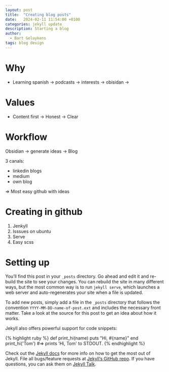 ```yaml
---
layout: post
title:  "Creating blog posts"
date:   2024-02-11 11:54:00 +0100
categories: jekyll update
description: Starting a blog
author:
  - Bart Geluykens
tags: blog design
---
```


# Why

- Learning spanish -> podcasts -> interests -> obisidan ->

# Values

- Content first -> Honest -> Clear

# Workflow

Obsidian -> generate ideas -> Blog

3 canals:

- linkedin blogs
- medium
- own blog

=> Most easy github with ideas

# Creating in github

1. Jenkyll
2. Isssues on ubuntu
3. Serve
4. Easy scss


# Setting up


You’ll find this post in your `_posts` directory. Go ahead and edit it and re-build the site to see your changes. You can rebuild the site in many different ways, but the most common way is to run `jekyll serve`, which launches a web server and auto-regenerates your site when a file is updated.

To add new posts, simply add a file in the `_posts` directory that follows the convention `YYYY-MM-DD-name-of-post.ext` and includes the necessary front matter. Take a look at the source for this post to get an idea about how it works.

Jekyll also offers powerful support for code snippets:

{% highlight ruby %}
def print_hi(name)
  puts "Hi, #{name}"
end
print_hi('Tom')
#=> prints 'Hi, Tom' to STDOUT.
{% endhighlight %}

Check out the [Jekyll docs][jekyll-docs] for more info on how to get the most out of Jekyll. File all bugs/feature requests at [Jekyll’s GitHub repo][jekyll-gh]. If you have questions, you can ask them on [Jekyll Talk][jekyll-talk].

[jekyll-docs]: https://jekyllrb.com/docs/home
[jekyll-gh]:   https://github.com/jekyll/jekyll
[jekyll-talk]: https://talk.jekyllrb.com/
